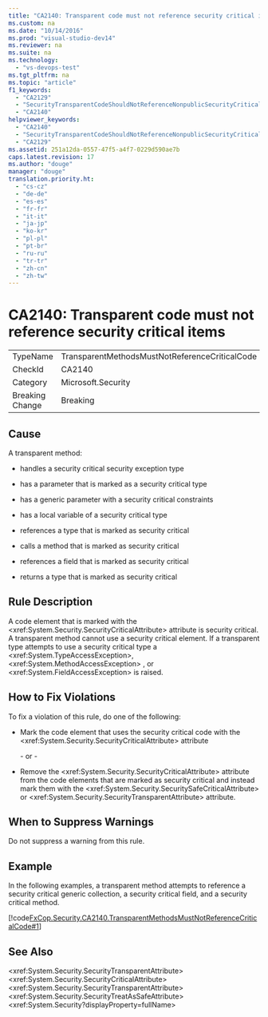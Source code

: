 ```yaml
---
title: "CA2140: Transparent code must not reference security critical items"
ms.custom: na
ms.date: "10/14/2016"
ms.prod: "visual-studio-dev14"
ms.reviewer: na
ms.suite: na
ms.technology: 
  - "vs-devops-test"
ms.tgt_pltfrm: na
ms.topic: "article"
f1_keywords: 
  - "CA2129"
  - "SecurityTransparentCodeShouldNotReferenceNonpublicSecurityCriticalCode"
  - "CA2140"
helpviewer_keywords: 
  - "CA2140"
  - "SecurityTransparentCodeShouldNotReferenceNonpublicSecurityCriticalCode"
  - "CA2129"
ms.assetid: 251a12da-0557-47f5-a4f7-0229d590ae7b
caps.latest.revision: 17
ms.author: "douge"
manager: "douge"
translation.priority.ht: 
  - "cs-cz"
  - "de-de"
  - "es-es"
  - "fr-fr"
  - "it-it"
  - "ja-jp"
  - "ko-kr"
  - "pl-pl"
  - "pt-br"
  - "ru-ru"
  - "tr-tr"
  - "zh-cn"
  - "zh-tw"
---
```

# CA2140: Transparent code must not reference security critical items
|||  
|-|-|  
|TypeName|TransparentMethodsMustNotReferenceCriticalCode|  
|CheckId|CA2140|  
|Category|Microsoft.Security|  
|Breaking Change|Breaking|  
  
## Cause  
 A transparent method:  
  
-   handles a security critical security exception type  
  
-   has a parameter that is marked as a security critical type  
  
-   has a generic parameter with a security critical constraints  
  
-   has a local variable of a security critical type  
  
-   references a type that is marked as security critical  
  
-   calls a method that is marked as security critical  
  
-   references a field that is marked as security critical  
  
-   returns a type that is marked as security critical  
  
## Rule Description  
 A code element that is marked with the \<xref:System.Security.SecurityCriticalAttribute> attribute is security critical. A transparent method cannot use a security critical element. If a transparent type attempts to use a security critical type a \<xref:System.TypeAccessException>, \<xref:System.MethodAccessException> , or \<xref:System.FieldAccessException> is raised.  
  
## How to Fix Violations  
 To fix a violation of this rule, do one of the following:  
  
-   Mark the code element that uses the security critical code with the \<xref:System.Security.SecurityCriticalAttribute> attribute  
  
     \- or -  
  
-   Remove the \<xref:System.Security.SecurityCriticalAttribute> attribute from the code elements that are marked as security critical and instead mark them with the \<xref:System.Security.SecuritySafeCriticalAttribute> or \<xref:System.Security.SecurityTransparentAttribute> attribute.  
  
## When to Suppress Warnings  
 Do not suppress a warning from this rule.  
  
## Example  
 In the following examples, a transparent method attempts to reference a security critical generic collection, a security critical field, and a security critical method.  
  
 [!code[FxCop.Security.CA2140.TransparentMethodsMustNotReferenceCriticalCode#1](../codequality/codesnippet/CSharp/ca2140--transparent-code-must-not-reference-security-critical-items_1.cs)]  
  
## See Also  
 \<xref:System.Security.SecurityTransparentAttribute>   
 \<xref:System.Security.SecurityCriticalAttribute>   
 \<xref:System.Security.SecurityTransparentAttribute>   
 \<xref:System.Security.SecurityTreatAsSafeAttribute>   
 \<xref:System.Security?displayProperty=fullName>